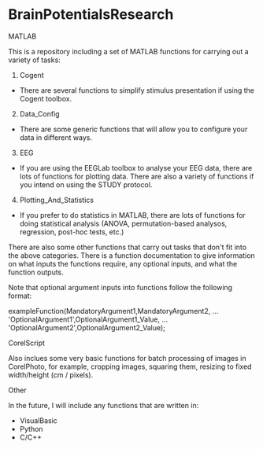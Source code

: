 # BrainPotentialsResearch

MATLAB

This is a repository including a set of MATLAB functions for carrying out a variety of tasks:

1) Cogent

  - There are several functions to simplify stimulus presentation if using the Cogent toolbox.
  
2) Data_Config

  - There are some generic functions that will allow you to configure your data in different ways. 
  
3) EEG

  - If you are using the EEGLab toolbox to analyse your EEG data, there are lots of functions for plotting data. There are also a variety     of functions if you intend on using the STUDY protocol.
  
4) Plotting_And_Statistics

  - If you prefer to do statistics in MATLAB, there are lots of functions for doing statistical analysis (ANOVA, permutation-based analysos, regression, post-hoc tests, etc.)
  
There are also some other functions that carry out tasks that don't fit into the above categories. There is a function documentation to give information on what inputs the functions require, any optional inputs, and what the function outputs.

Note that optional argument inputs into functions follow the following format:

exampleFunction(MandatoryArgument1,MandatoryArgument2, ... 
                'OptionalArgument1',OptionalArgument1_Value, ...
                'OptionalArgument2',OptionalArgument2_Value);
                
CorelScript

Also inclues some very basic functions for batch processing of images in CorelPhoto, for example, cropping images, squaring them, resizing to fixed width/height (cm / pixels).

Other
                
In the future, I will include any functions that are written in:

  - VisualBasic
  - Python
  - C/C++
